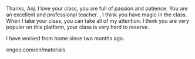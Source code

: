 Thanks, Anj. I love your class, you are full of passion and patience. You are an excellent and professional teacher. , I think you have magic in the class. When I take your class, you can take all of my attention. I think you are very popular on this platform, your class is very hard to reserve.

I have worked from home since two months ago.



engoo.com/en/materials